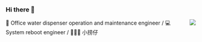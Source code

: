### Hi there 👋

<img align="right" src="https://github-readme-stats.vercel.app/api?username=hlwojiv&show_icons=true&icon_color=0366d6&text_color=24292e&bg_color=ffffff&hide_title=true" />

🚰 Office water dispenser operation and maintenance engineer / 💻 System reboot engineer / 🙍🏻‍♂️ 小捞仔